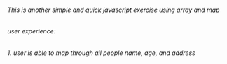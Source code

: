 ###### This is another simple and quick javascript exercise using array and map

###### user experience:
###### 1. user is able to map through all people name, age, and address


